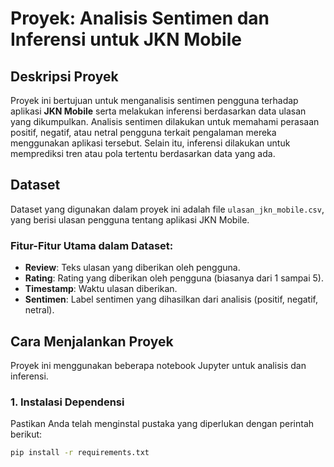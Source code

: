 # Proyek: Analisis Sentimen dan Inferensi untuk JKN Mobile

## Deskripsi Proyek
Proyek ini bertujuan untuk menganalisis sentimen pengguna terhadap aplikasi **JKN Mobile** serta melakukan inferensi berdasarkan data ulasan yang dikumpulkan. Analisis sentimen dilakukan untuk memahami perasaan positif, negatif, atau netral pengguna terkait pengalaman mereka menggunakan aplikasi tersebut. Selain itu, inferensi dilakukan untuk memprediksi tren atau pola tertentu berdasarkan data yang ada.

## Dataset
Dataset yang digunakan dalam proyek ini adalah file `ulasan_jkn_mobile.csv`, yang berisi ulasan pengguna tentang aplikasi JKN Mobile.

### Fitur-Fitur Utama dalam Dataset:
- **Review**: Teks ulasan yang diberikan oleh pengguna.
- **Rating**: Rating yang diberikan oleh pengguna (biasanya dari 1 sampai 5).
- **Timestamp**: Waktu ulasan diberikan.
- **Sentimen**: Label sentimen yang dihasilkan dari analisis (positif, negatif, netral).

## Cara Menjalankan Proyek

Proyek ini menggunakan beberapa notebook Jupyter untuk analisis dan inferensi.

### 1. Instalasi Dependensi
Pastikan Anda telah menginstal pustaka yang diperlukan dengan perintah berikut:

```bash
pip install -r requirements.txt
